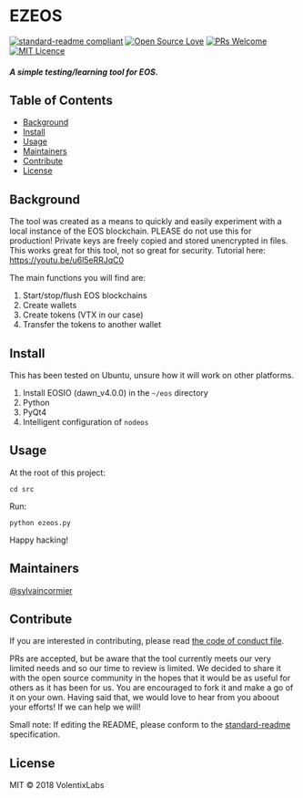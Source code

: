 # EZEOS

[![standard-readme compliant](https://img.shields.io/badge/standard--readme-OK-green.svg?style=flat-square)](https://github.com/RichardLitt/standard-readme)
[![Open Source Love](https://badges.frapsoft.com/os/v1/open-source.png?v=103)](https://github.com/ellerbrock/open-source-badges/)
[![PRs Welcome](https://img.shields.io/badge/PRs-welcome-brightgreen.svg?style=flat-square)](http://makeapullrequest.com)
[![MIT Licence](https://badges.frapsoft.com/os/mit/mit.png?v=103)](https://opensource.org/licenses/mit-license.php)

#### _A simple testing/learning tool for EOS._

## Table of Contents

- [Background](#background)
- [Install](#install)
- [Usage](#usage)
- [Maintainers](#maintainers)
- [Contribute](#contribute)
- [License](#license)

## Background

The tool was created as a means to quickly and easily experiment with a local instance of the EOS
blockchain. PLEASE do not use this for production! Private keys are freely copied and stored unencrypted
in files. This works great for this tool, not so great for security.
Tutorial here: https://youtu.be/u6l5eRRJqC0

The main functions you will find are:
1. Start/stop/flush EOS blockchains
2. Create wallets
3. Create tokens (VTX in our case)
4. Transfer the tokens to another wallet

## Install

This has been tested on Ubuntu, unsure how it will work on other platforms.

1. Install EOSIO (dawn_v4.0.0) in the `~/eos` directory
2. Python
3. PyQt4
4. Intelligent configuration of `nodeos`

## Usage

At the root of this project:

```
cd src
```

Run:
```
python ezeos.py
```

Happy hacking!

## Maintainers

[@sylvaincormier](https://github.com/sylvaincormier)

## Contribute

If you are interested in contributing, please read [the code of conduct file](code-of-conduct.md).

PRs are accepted, but be aware that the tool currently meets our very limited needs and so our time to review is limited. We decided to share it with the open source community in the hopes that it would be as useful for others as it has been for us. You are encouraged to fork it and make a go of it on your own. Having said that, we would love to hear from you aboout your efforts! If we can help we will!

Small note: If editing the README, please conform to the [standard-readme](https://github.com/RichardLitt/standard-readme) specification.

## License

MIT © 2018 VolentixLabs
